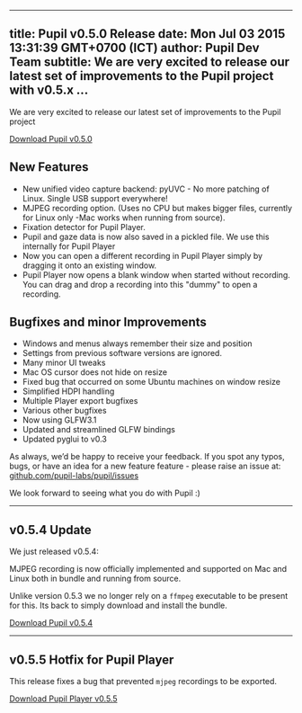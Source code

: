 ---
 title: Pupil v0.5.0 Release
 date: Mon Jul 03 2015 13:31:39 GMT+0700 (ICT)
 author: Pupil Dev Team
 subtitle: We are very excited to release our latest set of improvements to the Pupil project with v0.5.x ... 
 ---

We are very excited to release our latest set of improvements to the Pupil project

<a href="https://github.com/pupil-labs/pupil/releases" class="Button">Download Pupil v0.5.0</a>

## New Features

  - New unified video capture backend: pyUVC - No more patching of Linux. Single USB support everywhere!
  - MJPEG recording option. (Uses no CPU but makes bigger files, currently for Linux only -Mac works when running from source).
  - Fixation detector for Pupil Player.
  - Pupil and gaze data is now also saved in a pickled file. We use this internally for Pupil Player
  - Now you can open a different recording in Pupil Player simply by dragging it onto an existing window.
  - Pupil Player now opens a blank window when started without recording. You can drag and drop a recording into this "dummy" to open a recording.


## Bugfixes and minor Improvements

  - Windows and menus always remember their size and position
  - Settings from previous software versions are ignored.
  - Many minor UI tweaks
  - Mac OS cursor does not hide on resize
  - Fixed bug that occurred on some Ubuntu machines on window resize
  - Simplified HDPI handling
  - Multiple Player export bugfixes
  - Various other bugfixes
  - Now using GLFW3.1
  - Updated and streamlined GLFW bindings
  - Updated pyglui to v0.3

As always, we’d be happy to receive your feedback. If you spot any typos, bugs, or have an idea for a new feature feature - please raise an issue at: [github.com/pupil-labs/pupil/issues](https://github.com/pupil-labs/pupil/issues 'issues on github')

We look forward to seeing what you do with Pupil :)

------
 
## v0.5.4 Update

We just released v0.5.4: 

MJPEG recording is now officially implemented and supported on Mac and Linux both in bundle and running from source. 

Unlike version 0.5.3 we no longer rely on a `ffmpeg` executable to be present for this. Its back to simply download and install the bundle.

<a href="https://github.com/pupil-labs/pupil/releases/tag/v0.5.4" class="Button">Download Pupil v0.5.4</a>

------

## v0.5.5 Hotfix for Pupil Player 

This release fixes a bug that prevented `mjpeg` recordings to be exported. 

<a href="https://github.com/pupil-labs/pupil/releases/tag/v0.5.5" class="Button">Download Pupil Player v0.5.5</a>

